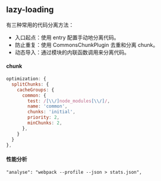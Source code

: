 ## lazy-loading

有三种常用的代码分离方法：

* 入口起点：使用 entry 配置手动地分离代码。
* 防止重复：使用 CommonsChunkPlugin 去重和分离 chunk。
* 动态导入：通过模块的内联函数调用来分离代码。

#### chunk

```js
optimization: {
  splitChunks: {
    cacheGroups: {
      common: {
        test: /[\\/]node_modules[\\/]/,
        name: 'common',
        chunks: 'initial',
        priority: 2,
        minChunks: 2,
      },
    }
  }
},
```

#### 性能分析

```
"analyse": "webpack --profile --json > stats.json",
```
